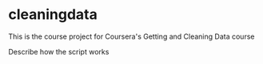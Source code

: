 # cleaningdata
This is the course project for Coursera's Getting and Cleaning Data course

Describe how the script works
